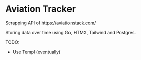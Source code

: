 # Aviation Tracker

Scrapping API of https://aviationstack.com/

Storing data over time using Go, HTMX, Tailwind and Postgres.

TODO:
 - Use Templ (eventually)
